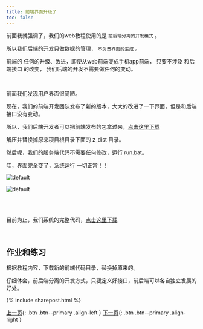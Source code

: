 ```yaml
---
title: 前端界面升级了
toc: false
---
```



前面我就强调了，我们的web教程使用的是  ```前后端分离的开发模式``` 。

所以我们后端的开发只做数据的管理， ```不负责界面的生成``` 。

前端的 任何的升级、改进，即使从web前端变成手机app前端， 只要不涉及 和后端接口 的改变， 我们后端的开发不需要做任何的变动。


<br>

前面我们发现用户界面很简陋。

现在，我们的前端开发团队发布了新的版本，大大的改进了一下界面，但是和后端接口没有变动。

所以，我们后端开发者可以把前端发布的包拿过来，<a href="http://v.python666.vip/file/django/bysms_front_v1.3.zip" target='_blank'>点击这里下载</a>

解压并替换掉原来项目根目录下面的 z_dist 目录。

然后呢，我们的服务端代码不需要任何修改，运行 run.bat。

哇，界面完全变了，系统运行 一切正常！！

![default](https://user-images.githubusercontent.com/36462795/51423180-e5a1c600-1bf6-11e9-905a-a37ede4a05cd.png)


![default](https://user-images.githubusercontent.com/36462795/51423190-0a963900-1bf7-11e9-8a99-b550c1708890.png)

<br><br>

目前为止，我们系统的完整代码，[点击这里下载](http://v.python666.vip/file/django/bysms_09.zip)



<br>

## 作业和练习


根据教程内容，下载新的前端代码目录，替换掉原来的。

仔细体会，前后端分离的开发方式，只要定义好接口，前后端可以各自独立发展的好处。


{% include sharepost.html %}


[上一页](/doc/tutorial/django/11/){: .btn .btn--primary .align-left }
[下一页](/doc/tutorial/django/13/){: .btn .btn--primary .align-right }





